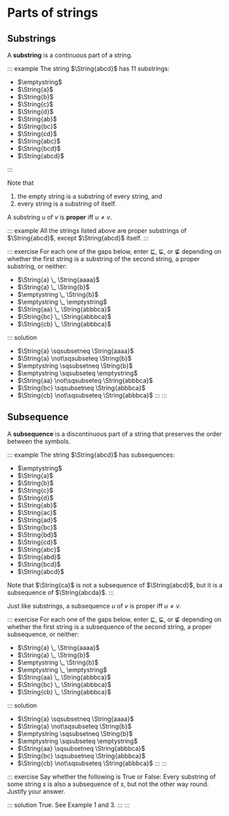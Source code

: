 # Parts of strings

## Substrings

A **substring** is a continuous part of a string.

::: example
The string $\String{abcd}$ has 11 substrings:

- $\emptystring$
- $\String{a}$
- $\String{b}$
- $\String{c}$
- $\String{d}$
- $\String{ab}$
- $\String{bc}$
- $\String{cd}$
- $\String{abc}$
- $\String{bcd}$
- $\String{abcd}$

:::

Note that

1. the empty string is a substring of every string, and
2. every string is a substring of itself.

A substring $u$ of $v$ is **proper** iff $u \neq v$.

::: example
All the strings listed above are proper substrings of $\String{abcd}$, except $\String{abcd}$ itself.
:::

::: exercise
For each one of the gaps below, enter $\sqsubseteq$, $\sqsubsetneq$, or $\not\sqsubseteq$ depending on whether the first string is a substring of the second string, a proper substring, or neither:


- $\String{a} \_ \String{aaaa}$
- $\String{a} \_ \String{b}$
- $\emptystring \_ \String{b}$
- $\emptystring \_ \emptystring$
- $\String{aa} \_ \String{abbbca}$
- $\String{bc} \_ \String{abbbca}$
- $\String{cb} \_ \String{abbbca}$

::: solution
- $\String{a} \sqsubsetneq \String{aaaa}$
- $\String{a} \not\sqsubseteq \String{b}$
- $\emptystring \sqsubsetneq \String{b}$
- $\emptystring \sqsubseteq \emptystring$
- $\String{aa} \not\sqsubseteq \String{abbbca}$
- $\String{bc} \sqsubsetneq \String{abbbca}$
- $\String{cb} \not\sqsubseteq \String{abbbca}$
:::
:::

## Subsequence

A **subsequence** is a discontinuous part of a string that preserves the order between the symbols.

::: example
The string $\String{abcd}$ has subsequences:


- $\emptystring$
- $\String{a}$
- $\String{b}$
- $\String{c}$
- $\String{d}$
- $\String{ab}$
- $\String{ac}$
- $\String{ad}$
- $\String{bc}$
- $\String{bd}$
- $\String{cd}$
- $\String{abc}$
- $\String{abd}$
- $\String{bcd}$
- $\String{abcd}$


Note that $\String{ca}$ is not a subsequence of $\String{abcd}$, but it is a subsequence of $\String{abcda}$.
:::

Just like substrings, a subsequence $u$ of $v$ is proper iff $u \neq v$.

::: exercise
For each one of the gaps below, enter $\sqsubseteq$, $\sqsubsetneq$, or $\not\sqsubseteq$ depending on whether the first string is a subsequence of the second string, a proper subsequence, or neither:


- $\String{a} \_ \String{aaaa}$
- $\String{a} \_ \String{b}$
- $\emptystring \_ \String{b}$
- $\emptystring \_ \emptystring$
- $\String{aa} \_ \String{abbbca}$
- $\String{bc} \_ \String{abbbca}$
- $\String{cb} \_ \String{abbbca}$

::: solution
- $\String{a} \sqsubsetneq \String{aaaa}$
- $\String{a} \not\sqsubseteq \String{b}$
- $\emptystring \sqsubsetneq \String{b}$
- $\emptystring \sqsubseteq \emptystring$
- $\String{aa} \sqsubsetneq \String{abbbca}$
- $\String{bc} \sqsubsetneq \String{abbbca}$
- $\String{cb} \not\sqsubseteq \String{abbbca}$
:::
:::

::: exercise
Say whether the following is True or False:
Every substring of some string $s$ is also a subsequence of $s$, but not the other way round.
Justify your answer.

::: solution
True. See Example 1 and 3.
:::
:::
